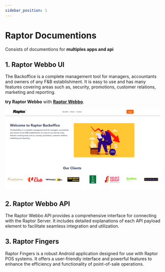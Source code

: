 ```yaml
---
sidebar_position: 1
---
```


# Raptor Documentions

Consists of documentions for **multiples apps and api**

## 1. Raptor Webbo UI

The Backoffice is a complete management tool for managers, accountants and owners of any F&B establishment. It is easy to use and has many features covering areas such as, security, promotions, customer relations, marketing and reporting.

**try Raptor Webbo** with **[Raptor Webbo](https://webbo.raptorpos.com/)**.

![Raptor](./img/landing.png)

## 2. Raptor Webbo API

The Raptor Webbo API provides a comprehensive interface for connecting with the Raptor Server. It includes detailed explanations of each API payload element to facilitate seamless integration and utilization.

## 3. Raptor Fingers

Raptor Fingers is a robust Android application designed for use with Raptor POS systems. It offers a user-friendly interface and powerful features to enhance the efficiency and functionality of point-of-sale operations.
